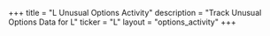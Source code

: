 +++
title = "L Unusual Options Activity"
description = "Track Unusual Options Data for L"
ticker = "L"
layout = "options_activity"
+++

